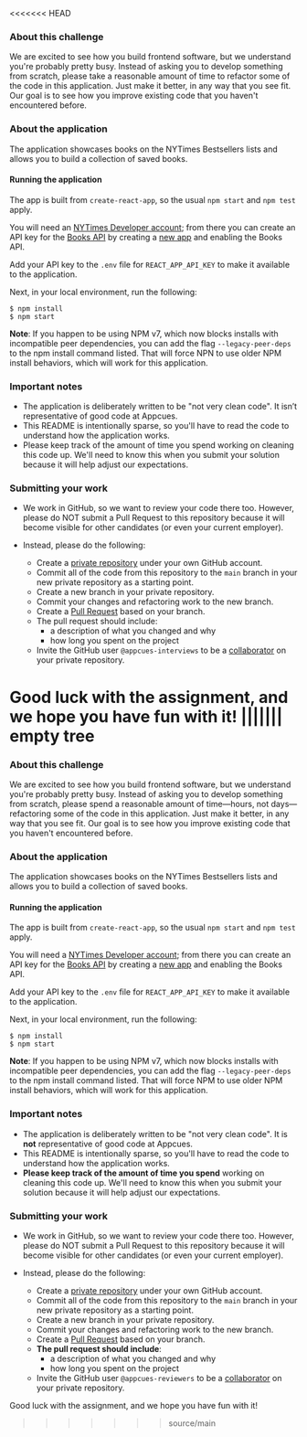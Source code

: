 <<<<<<< HEAD
### About this challenge

We are excited to see how you build frontend software, but we understand you're probably pretty busy. Instead of asking you to develop something from scratch, please take a reasonable amount of time to refactor some of the code in this application. Just make it better, in any way that you see fit. Our goal is to see how you improve existing code that you haven't encountered before.

### About the application

The application showcases books on the NYTimes Bestsellers lists and allows you to build a collection of saved books.

#### Running the application

The app is built from `create-react-app`, so the usual `npm start` and `npm test` apply.

You will need an [NYTimes Developer account](https://developer.nytimes.com/accounts/create); from there you can create an API key for the [Books API](https://developer.nytimes.com/docs/books-product/1/overview) by creating a [new app](https://developer.nytimes.com/my-apps) and enabling the Books API.

Add your API key to the `.env` file for `REACT_APP_API_KEY` to make it available to the application.

Next, in your local environment, run the following:

```shell
$ npm install
$ npm start
```

**Note**: If you happen to be using NPM v7, which now blocks installs with incompatible peer dependencies, you can add the flag `--legacy-peer-deps` to the npm install command listed.  That will force NPN to use older NPM install behaviors, which will work for this application.

### Important notes

- The application is deliberately written to be "not very clean code". It isn’t representative of good code at Appcues. 
- This README is intentionally sparse, so you'll have to read the code to understand how the application works.
- Please keep track of the amount of time you spend working on cleaning this code up. We'll need to know this when you submit your solution because it will help adjust our expectations.

### Submitting your work

- We work in GitHub, so we want to review your code there too. However, please do NOT submit a Pull Request to this repository because it will become visible for other candidates (or even your current employer).

- Instead, please do the following:
  - Create a [private repository](https://docs.github.com/en/free-pro-team@latest/github/creating-cloning-and-archiving-repositories/about-repository-visibility) under your own GitHub account.
  - Commit all of the code from this repository to the `main` branch in your new private repository as a starting point.
  - Create a new branch in your private repository.
  - Commit your changes and refactoring work to the new branch.
  - Create a [Pull Request](https://docs.github.com/en/free-pro-team@latest/github/collaborating-with-issues-and-pull-requests/about-pull-requests) based on your branch.
  - The pull request should include:
     - a description of what you changed and why
     - how long you spent on the project 
  - Invite the GitHub user `@appcues-interviews` to be a [collaborator](https://docs.github.com/en/free-pro-team@latest/github/setting-up-and-managing-your-github-user-account/inviting-collaborators-to-a-personal-repository) on your private repository.

Good luck with the assignment, and we hope you have fun with it!
||||||| empty tree
=======
### About this challenge

We are excited to see how you build frontend software, but we understand you're
probably pretty busy. Instead of asking you to develop something from scratch,
please spend a reasonable amount of time—hours, not days—refactoring some of the code in this
application. Just make it better, in any way that you see fit. Our goal is to
see how you improve existing code that you haven't encountered before.

### About the application

The application showcases books on the NYTimes Bestsellers lists and allows you
to build a collection of saved books.

#### Running the application

The app is built from `create-react-app`, so the usual `npm start` and `npm test` apply.

You will need a [NYTimes Developer account](https://developer.nytimes.com/accounts/create);
from there you can create an API key for the [Books API](https://developer.nytimes.com/docs/books-product/1/overview)
by creating a [new app](https://developer.nytimes.com/my-apps) and enabling the Books API.

Add your API key to the `.env` file for `REACT_APP_API_KEY` to make it available to the application.

Next, in your local environment, run the following:

```shell
$ npm install
$ npm start
```

**Note**: If you happen to be using NPM v7, which now blocks installs with
incompatible peer dependencies, you can add the flag `--legacy-peer-deps` to the
npm install command listed. That will force NPM to use older NPM install
behaviors, which will work for this application.

### Important notes

- The application is deliberately written to be "not very clean code". It is **not** representative of good code at Appcues.
- This README is intentionally sparse, so you'll have to read the code to understand how the application works.
- **Please keep track of the amount of time you spend** working on cleaning this
  code up. We'll need to know this when you submit your solution because it will
  help adjust our expectations.

### Submitting your work

- We work in GitHub, so we want to review your code there too. However, please
  do NOT submit a Pull Request to this repository because it will become visible
  for other candidates (or even your current employer).

- Instead, please do the following:
  - Create a [private repository](https://docs.github.com/en/free-pro-team@latest/github/creating-cloning-and-archiving-repositories/about-repository-visibility) under your own GitHub account.
  - Commit all of the code from this repository to the `main` branch in your new private repository as a starting point.
  - Create a new branch in your private repository.
  - Commit your changes and refactoring work to the new branch.
  - Create a [Pull Request](https://docs.github.com/en/free-pro-team@latest/github/collaborating-with-issues-and-pull-requests/about-pull-requests) based on your branch.
  - **The pull request should include**:
    - a description of what you changed and why
    - how long you spent on the project
  - Invite the GitHub user `@appcues-reviewers` to be a [collaborator](https://docs.github.com/en/free-pro-team@latest/github/setting-up-and-managing-your-github-user-account/inviting-collaborators-to-a-personal-repository) on your private repository.

Good luck with the assignment, and we hope you have fun with it!
>>>>>>> source/main
